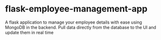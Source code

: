 # flask-employee-management-app



A flask application to manage your employee details with ease using MongoDB in the backend. Pull data directly from the database to the UI and update them in real time
